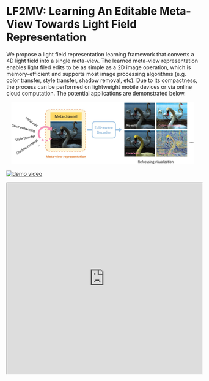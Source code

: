 # LF2MV: Learning An Editable Meta-View Towards Light Field Representation
<!-- ------------------------------------------------------------------------------ -->
We propose a light field representation learning framework that converts a 4D light field into a single meta-view. The learned meta-view representation enables light filed edits to be as simple as a 2D image operation, which is memory-efficient and supports most image processing algorithms (e.g. color transfer, style transfer, shadow removal, etc). Due to its compactness, the process can be performed on lightweight mobile devices or via online cloud computation. The potential applications are demonstrated below.
<div align="center">
	<img src="asserts/overview.jpg" width="95%">
</div>

[![demo video](https://res.cloudinary.com/marcomontalbano/image/upload/v1660700289/video_to_markdown/images/youtube--k6wP5TWr4Ro-c05b58ac6eb4c4700831b2b3070cd403.jpg)](https://youtu.be/k6wP5TWr4Ro "demo video")

<iframe height=498 width=510 src="https://youtu.be/k6wP5TWr4Ro">
#<video src="https://youtu.be/k6wP5TWr4Ro"></video>


## *Code coming soon!*